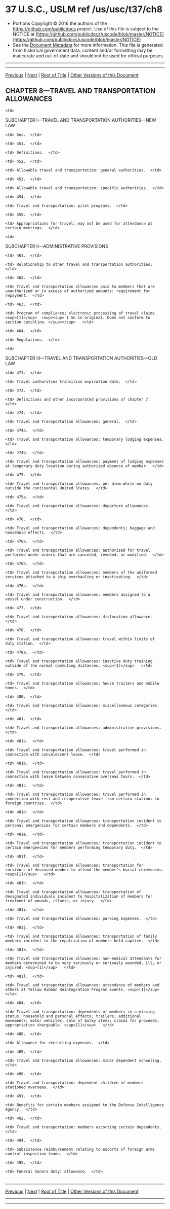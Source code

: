 ---
---

# 37 U.S.C., USLM ref /us/usc/t37/ch8

* Portions Copyright © 2016 the authors of the https://github.com/publicdocs project.
  Use of this file is subject to the NOTICE at [https://github.com/publicdocs/uscode/blob/master/NOTICE](https://github.com/publicdocs/uscode/blob/master/NOTICE)
* See the [Document Metadata](././../../../..//README.md) for more information.
  This file is generated from historical government data; content and/or formatting may be inaccurate and out-of-date and should not be used for official purposes.

----------
----------

[Previous](./../../../..//us/usc/t37/ch7/m__us_usc_t37_s439.md) | [Next](./../../../..//us/usc/t37/ch8/schI/m__us_usc_t37_ch8_schI.md) | [Root of Title](./../../../../) | [Other Versions of this Document](https://publicdocs.github.io/go/links?ns=uslm&ref=%2Fus%2Fusc%2Ft37%2Fch8)

## CHAPTER 8—TRAVEL AND TRANSPORTATION ALLOWANCES

<table>

  <tr>

    <td> 

SUBCHAPTER I—TRAVEL AND TRANSPORTATION AUTHORITIES—NEW LAW  </td>

  </tr>

  <tr>

    <td> Sec.  </td>

  </tr>

  <tr>

    <td> 451.  </td>

    <td> Definitions.  </td>

  </tr>

  <tr>

    <td> 452.  </td>

    <td> Allowable travel and transportation: general authorities.  </td>

  </tr>

  <tr>

    <td> 453.  </td>

    <td> Allowable travel and transportation: specific authorities.  </td>

  </tr>

  <tr>

    <td> 454.  </td>

    <td> Travel and transportation: pilot programs.  </td>

  </tr>

  <tr>

    <td> 455.  </td>

    <td> Appropriations for travel: may not be used for attendance at certain meetings.  </td>

  </tr>

  <tr>

    <td> 

SUBCHAPTER II—ADMINISTRATIVE PROVISIONS  </td>

  </tr>

  <tr>

    <td> 461.  </td>

    <td> Relationship to other travel and transportation authorities.  </td>

  </tr>

  <tr>

    <td> 462.  </td>

    <td> Travel and transportation allowances paid to members that are unauthorized or in excess of authorized amounts: requirement for repayment.  </td>

  </tr>

  <tr>

    <td> 463.  </td>

    <td> Program of compliance; electronic processing of travel claims. <sup>[1]</sup>  <sup><sup> 1 So in original. Does not conform to section catchline. </sup></sup>   </td>

  </tr>

  <tr>

    <td> 464.  </td>

    <td> Regulations.  </td>

  </tr>

  <tr>

    <td> 

SUBCHAPTER III—TRAVEL AND TRANSPORTATION AUTHORITIES—OLD LAW  </td>

  </tr>

  <tr>

    <td> 471.  </td>

    <td> Travel authorities transition expiration date.  </td>

  </tr>

  <tr>

    <td> 472.  </td>

    <td> Definitions and other incorporated provisions of chapter 7.  </td>

  </tr>

  <tr>

    <td> 474.  </td>

    <td> Travel and transportation allowances: general.  </td>

  </tr>

  <tr>

    <td> 474a.  </td>

    <td> Travel and transportation allowances: temporary lodging expenses.  </td>

  </tr>

  <tr>

    <td> 474b.  </td>

    <td> Travel and transportation allowances: payment of lodging expenses at temporary duty location during authorized absence of member.  </td>

  </tr>

  <tr>

    <td> 475.  </td>

    <td> Travel and transportation allowances: per diem while on duty outside the continental United States.  </td>

  </tr>

  <tr>

    <td> 475a.  </td>

    <td> Travel and transportation allowances: departure allowances.  </td>

  </tr>

  <tr>

    <td> 476.  </td>

    <td> Travel and transportation allowances: dependents; baggage and household effects.  </td>

  </tr>

  <tr>

    <td> 476a.  </td>

    <td> Travel and transportation allowances: authorized for travel performed under orders that are canceled, revoked, or modified.  </td>

  </tr>

  <tr>

    <td> 476b.  </td>

    <td> Travel and transportation allowances: members of the uniformed services attached to a ship overhauling or inactivating.  </td>

  </tr>

  <tr>

    <td> 476c.  </td>

    <td> Travel and transportation allowances: members assigned to a vessel under construction.  </td>

  </tr>

  <tr>

    <td> 477.  </td>

    <td> Travel and transportation allowances: dislocation allowance.  </td>

  </tr>

  <tr>

    <td> 478.  </td>

    <td> Travel and transportation allowances: travel within limits of duty station.  </td>

  </tr>

  <tr>

    <td> 478a.  </td>

    <td> Travel and transportation allowances: inactive duty training outside of the normal commuting distances. <sup>[1]</sup>   </td>

  </tr>

  <tr>

    <td> 479.  </td>

    <td> Travel and transportation allowances: house trailers and mobile homes.  </td>

  </tr>

  <tr>

    <td> 480.  </td>

    <td> Travel and transportation allowances: miscellaneous categories.  </td>

  </tr>

  <tr>

    <td> 481.  </td>

    <td> Travel and transportation allowances: administrative provisions.  </td>

  </tr>

  <tr>

    <td> 481a.  </td>

    <td> Travel and transportation allowances: travel performed in connection with convalescent leave.  </td>

  </tr>

  <tr>

    <td> 481b.  </td>

    <td> Travel and transportation allowances: travel performed in connection with leave between consecutive overseas tours.  </td>

  </tr>

  <tr>

    <td> 481c.  </td>

    <td> Travel and transportation allowances: travel performed in connection with rest and recuperative leave from certain stations in foreign countries.  </td>

  </tr>

  <tr>

    <td> 481d.  </td>

    <td> Travel and transportation allowances: transportation incident to personal emergencies for certain members and dependents.  </td>

  </tr>

  <tr>

    <td> 481e.  </td>

    <td> Travel and transportation allowances: transportation incident to certain emergencies for members performing temporary duty.  </td>

  </tr>

  <tr>

    <td> 481f.  </td>

    <td> Travel and transportation allowances: transportation for survivors of deceased member to attend the member’s burial ceremonies. <sup>[1]</sup>   </td>

  </tr>

  <tr>

    <td> 481h.  </td>

    <td> Travel and transportation allowances: transportation of designated individuals incident to hospitalization of members for treatment of wounds, illness, or injury.  </td>

  </tr>

  <tr>

    <td> 481i.  </td>

    <td> Travel and transportation allowances: parking expenses.  </td>

  </tr>

  <tr>

    <td> 481j.  </td>

    <td> Travel and transportation allowances: transportation of family members incident to the repatriation of members held captive.  </td>

  </tr>

  <tr>

    <td> 481k.  </td>

    <td> Travel and transportation allowances: non-medical attendants for members determined to be very seriously or seriously wounded, ill, or injured. <sup>[1]</sup>   </td>

  </tr>

  <tr>

    <td> 481l.  </td>

    <td> Travel and transportation allowances: attendance of members and others at Yellow Ribbon Reintegration Program events. <sup>[1]</sup>   </td>

  </tr>

  <tr>

    <td> 484.  </td>

    <td> Travel and transportation: dependents of members in a missing status; household and personal effects; trailers; additional movements; motor vehicles; sale of bulky items; claims for proceeds; appropriation chargeable. <sup>[1]</sup>   </td>

  </tr>

  <tr>

    <td> 488.  </td>

    <td> Allowance for recruiting expenses.  </td>

  </tr>

  <tr>

    <td> 489.  </td>

    <td> Travel and transportation allowances: minor dependent schooling.  </td>

  </tr>

  <tr>

    <td> 490.  </td>

    <td> Travel and transportation: dependent children of members stationed overseas.  </td>

  </tr>

  <tr>

    <td> 491.  </td>

    <td> Benefits for certain members assigned to the Defense Intelligence Agency.  </td>

  </tr>

  <tr>

    <td> 492.  </td>

    <td> Travel and transportation: members escorting certain dependents.  </td>

  </tr>

  <tr>

    <td> 494.  </td>

    <td> Subsistence reimbursement relating to escorts of foreign arms control inspection teams.  </td>

  </tr>

  <tr>

    <td> 495.  </td>

    <td> Funeral honors duty: allowance.  </td>

  </tr>

</table>

----------

[Previous](./../../../..//us/usc/t37/ch7/m__us_usc_t37_s439.md) | [Next](./../../../..//us/usc/t37/ch8/schI/m__us_usc_t37_ch8_schI.md) | [Root of Title](./../../../../) | [Other Versions of this Document](https://publicdocs.github.io/go/links?ns=uslm&ref=%2Fus%2Fusc%2Ft37%2Fch8)

----------
----------



